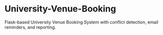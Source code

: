 # University-Venue-Booking
Flask-based University Venue Booking System with conflict detection, email reminders, and reporting.
